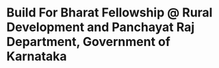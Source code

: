 # Build For Bharat Fellowship @ Rural Development and Panchayat Raj Department, Government of Karnataka
